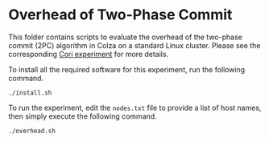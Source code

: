 Overhead of Two-Phase Commit
============================

This folder contains scripts to evaluate the overhead
of the two-phase commit (2PC) algorithm in Colza on a
standard Linux cluster. Please see the corresponding
[Cori experiment](../../cori/overhead) for more details.

To install all the required software for this experiment,
run the following command.

```
./install.sh
```

To run the experiment, edit the `nodes.txt` file to provide
a list of host names, then simply execute the following command.

```
./overhead.sh
```
